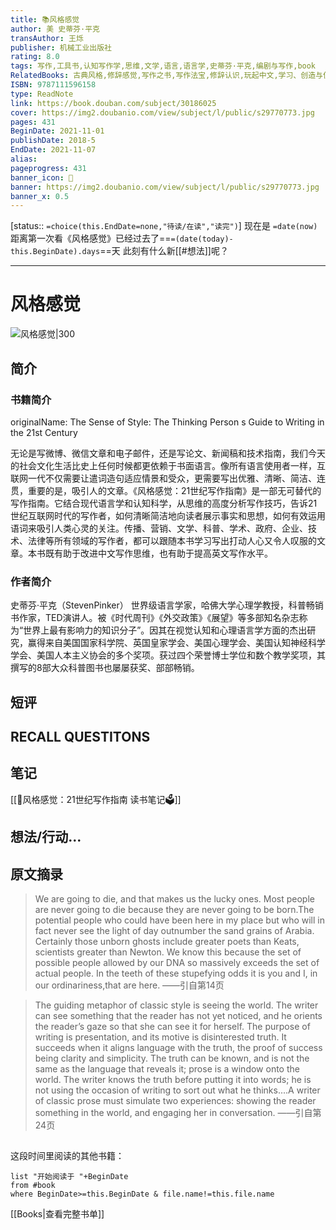 ```yaml
---
title: 📚风格感觉
author: 美 史蒂芬·平克
transAuthor: 王烁
publisher: 机械工业出版社
rating: 8.0
tags: 写作,工具书,认知写作学,思维,文学,语言,语言学,史蒂芬·平克,编剧与写作,book
RelatedBooks: 古典风格,修辞感觉,写作之书,写作法宝,修辞认识,玩起中文,学习、创造与使用知识,写作的禅机,为什么学生不喜欢上学,风格的要素
ISBN: 9787111596158
type: ReadNote
link: https://book.douban.com/subject/30186025
cover: https://img2.doubanio.com/view/subject/l/public/s29770773.jpg
pages: 431
BeginDate: 2021-11-01
publishDate: 2018-5
EndDate: 2021-11-07
alias:
pageprogress: 431
banner_icon: 📖
banner: https://img2.doubanio.com/view/subject/l/public/s29770773.jpg
banner_x: 0.5
---
```

[status:: `=choice(this.EndDate=none,"待读/在读","读完")`]
现在是 `=date(now)`
距离第一次看《风格感觉》已经过去了==`=(date(today)-this.BeginDate).days`==天
此刻有什么新[[#想法]]呢？



---
# 风格感觉

![风格感觉|300](https://img2.doubanio.com/view/subject/l/public/s29770773.jpg)

## 简介
### 书籍简介
originalName: The Sense of Style: The Thinking  Person s Guide to Writing in the 21st Century

无论是写微博、微信文章和电子邮件，还是写论文、新闻稿和技术指南，我们今天的社会文化生活比史上任何时候都更依赖于书面语言。像所有语言使用者一样，互联网一代不仅需要让遣词造句适应情景和受众，更需要写出优雅、清晰、简洁、连贯，重要的是，吸引人的文章。《风格感觉：21世纪写作指南》是一部无可替代的写作指南。它结合现代语言学和认知科学，从思维的高度分析写作技巧，告诉21世纪互联网时代的写作者，如何清晰简洁地向读者展示事实和思想，如何有效运用语词来吸引人类心灵的关注。传播、营销、文学、科普、学术、政府、企业、技术、法律等所有领域的写作者，都可以跟随本书学习写出打动人心又令人叹服的文章。本书既有助于改进中文写作思维，也有助于提高英文写作水平。


### 作者简介

史蒂芬·平克（StevenPinker）
世界级语言学家，哈佛大学心理学教授，科普畅销书作家，TED演讲人。被《时代周刊》《外交政策》《展望》等多部知名杂志称为“世界上最有影响力的知识分子”。因其在视觉认知和心理语言学方面的杰出研究，赢得来自美国国家科学院、英国皇家学会、美国心理学会、美国认知神经科学学会、美国人本主义协会的多个奖项。获过四个荣誉博士学位和数个教学奖项，其撰写的8部大众科普图书也屡屡获奖、部部畅销。


## 短评

## RECALL QUESTITONS

## 笔记
[[📘风格感觉：21世纪写作指南 读书笔记🗳]]

## 想法/行动...

## 原文摘录
> We are going to die, and that makes us the lucky ones. Most people are never going to die because they are never going to be born.The potential people who could have been here in my place but who will in fact never see the light of day outnumber the sand grains of Arabia. Certainly those unborn ghosts include greater poets than Keats, scientists greater than Newton. We know this because the set of possible people allowed by our DNA so massively exceeds the set of actual people. In the teeth of these stupefying odds it is you and I, in our ordinariness,that are here.
——引自第14页

> The guiding metaphor of classic style is seeing the world. The writer can see something that the reader has not yet noticed, and he orients the reader’s gaze so that she can see it for herself. The purpose of writing is presentation, and its motive is disinterested truth. It succeeds when it aligns language with the truth, the proof of success being clarity and simplicity. The truth can be known, and is not the same as the language that reveals it; prose is a window onto the world. The writer knows the truth before putting it into words; he is not using the occasion of writing to sort out what he thinks....A writer of classic prose must simulate two experiences: showing the reader something in the world, and engaging her in conversation.
——引自第24页

## 

这段时间里阅读的其他书籍：

```dataview
list "开始阅读于 "+BeginDate
from #book 
where BeginDate>=this.BeginDate & file.name!=this.file.name
```

[[Books|查看完整书单]]